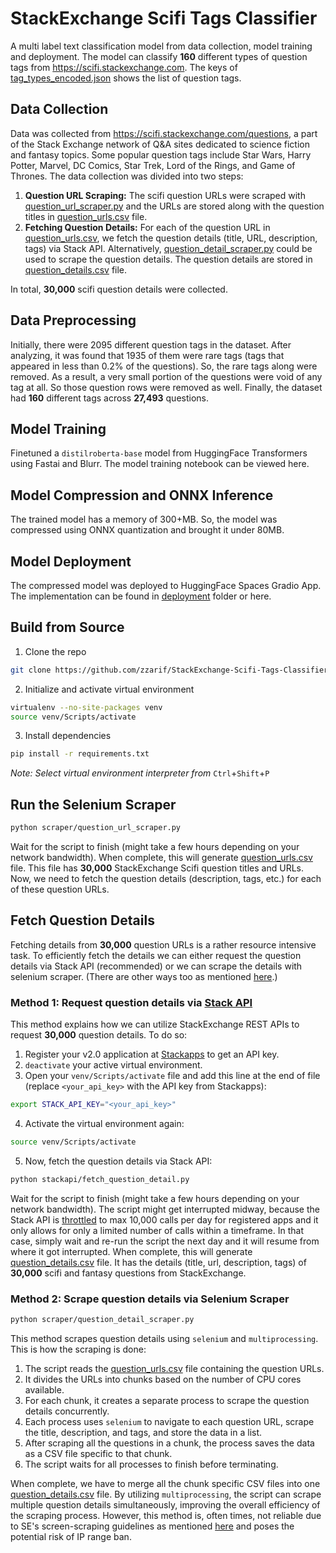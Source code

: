 # StackExchange Scifi Tags Classifier
A multi label text classification model from data collection, model training and deployment. The model can classify **160** different types of question tags from https://scifi.stackexchange.com. The keys of [tag_types_encoded.json](deployment/tag_types_encoded.json) shows the list of question tags.

## Data Collection
Data was collected from https://scifi.stackexchange.com/questions, a part of the Stack Exchange network of Q&A sites dedicated to science fiction and fantasy topics. Some popular question tags include Star Wars, Harry Potter, Marvel, DC Comics, Star Trek, Lord of the Rings, and Game of Thrones. The data collection was divided into two steps:
1. **Question URL Scraping:** The scifi question URLs were scraped with [question_url_scraper.py](scraper/question_url_scraper.py) and the URLs are stored along with the question titles in [question_urls.csv](data/question_urls.csv) file.
2. **Fetching Question Details:** For each of the question URL in [question_urls.csv](data/question_urls.csv), we fetch the question details (title, URL, description, tags) via Stack API. Alternatively, [question_detail_scraper.py](scraper/question_detail_scraper.py) could be used to scrape the question details. The question details are stored in [question_details.csv](data/question_details.csv) file.

In total, **30,000** scifi question details were collected.

## Data Preprocessing
Initially, there were 2095 different question tags in the dataset. After analyzing, it was found that 1935 of them were rare tags (tags that appeared in less than 0.2% of the questions). So, the rare tags along were removed. As a result, a very small portion of the questions were void of any tag at all. So those question rows were removed as well. Finally, the dataset had **160** different tags across **27,493** questions.

## Model Training
Finetuned a `distilroberta-base` model from HuggingFace Transformers using Fastai and Blurr. The model training notebook can be viewed here.

## Model Compression and ONNX Inference
The trained model has a memory of 300+MB. So, the model was compressed using ONNX quantization and brought it under 80MB.

## Model Deployment
The compressed model was deployed to HuggingFace Spaces Gradio App. The implementation can be found in [deployment](deployment) folder or here.

## Build from Source
1. Clone the repo
```bash
git clone https://github.com/zzarif/StackExchange-Scifi-Tags-Classifier.git
```
2. Initialize and activate virtual environment
```bash
virtualenv --no-site-packages venv
source venv/Scripts/activate
```
3. Install dependencies
```bash
pip install -r requirements.txt
```
*Note: Select virtual environment interpreter from* `Ctrl`+`Shift`+`P`

## Run the Selenium Scraper
```bash
python scraper/question_url_scraper.py
```
Wait for the script to finish (might take a few hours depending on your network bandwidth). When complete, this will generate [question_urls.csv](data/question_urls.csv) file. This file has **30,000** StackExchange Scifi question titles and URLs. Now, we need to fetch the question details (description, tags, etc.) for each of these question URLs.

## Fetch Question Details
Fetching details from **30,000** question URLs is a rather resource intensive task. To efficiently fetch the details we can either request the question details via Stack API (recommended) or we can scrape the details with selenium scraper. (There are other ways too as mentioned [here](https://stackoverflow.com/a/40017359/23817375).)

### Method 1: Request question details via [Stack API](https://api.stackexchange.com/)
This method explains how we can utilize StackExchange REST APIs to request **30,000** question details. To do so:
1. Register your v2.0 application at [Stackapps](https://stackapps.com/apps/oauth/register) to get an API key.
2. `deactivate` your active virtual environment.
3. Open your `venv/Scripts/activate` file and add this line at the end of file (replace `<your_api_key>` with the API key from Stackapps):
```bash
export STACK_API_KEY="<your_api_key>"
```

4. Activate the virtual environment again:
```bash
source venv/Scripts/activate
```
5. Now, fetch the question details via Stack API:
```bash
python stackapi/fetch_question_detail.py
```
Wait for the script to finish (might take a few hours depending on your network bandwidth). The script might get interrupted midway, because the Stack API is [throttled](https://api.stackexchange.com/docs/throttle) to max 10,000 calls per day for registered apps and it only allows for only a limited number of calls within a timeframe. In that case, simply wait and re-run the script the next day and it will resume from where it got interrupted. When complete, this will generate [question_details.csv](data/question_details.csv) file. It has the details (title, url, description, tags) of **30,000** scifi and fantasy questions from StackExchange.

### Method 2: Scrape question details via Selenium Scraper
```bash
python scraper/question_detail_scraper.py
```
This method scrapes question details using `selenium` and `multiprocessing`. This is how the scraping is done:
1. The script reads the [question_urls.csv](data/question_urls.csv) file containing the question URLs.
2. It divides the URLs into chunks based on the number of CPU cores available.
3. For each chunk, it creates a separate process to scrape the question details concurrently.
4. Each process uses `selenium` to navigate to each question URL, scrape the title, description, and tags, and store the data in a list.
5. After scraping all the questions in a chunk, the process saves the data as a CSV file specific to that chunk.
6. The script waits for all processes to finish before terminating.

When complete, we have to merge all the chunk specific CSV files into one [question_details.csv](data/question_details.csv) file. By utilizing `multiprocessing`, the script can scrape multiple question details simultaneously, improving the overall efficiency of the scraping process. However, this method is, often times, not reliable due to SE's screen-scraping guidelines as mentioned [here](https://meta.stackexchange.com/a/446) and poses the potential risk of IP range ban.